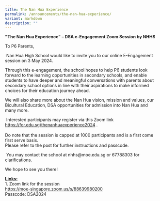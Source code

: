 ```yaml
---
title: The Nan Hua Experience
permalink: /announcements/the-nan-hua-experience/
variant: markdown
description: ""
---
```

<p><strong>"The Nan Hua Experience" – DSA e-Engagement Zoom Session by NHHS</strong>
</p>
<p>To P6 Parents,</p>
<p>&nbsp;Nan Hua High School would like to invite you to our online E-Engagement
session on 3 May 2024.</p>


<p>Through this e-engagement, the school hopes to help P6 students look forward
to the learning opportunities in secondary schools, and enable students
to have deeper and meaningful conversations with parents about secondary
school options in line with their aspirations to make informed choices
for their education journey ahead.</p>
<p>We will also share more about the Nan Hua vision, mission and values,
our Bicultural Education, DSA opportunities for admission into Nan Hua
and many more.</p>
<p>&nbsp;Interested participants may register via this Zoom link <a href="https://for.edu.sg/thenanhuaexperience2024" rel="noopener noreferrer nofollow" target="_blank">https://for.edu.sg/thenanhuaexperience2024</a> .
<br>
<br>Do note that the session is capped at 1000 participants and is a first
come first serve basis.
<br>Please refer to the post for further instructions and passcode.</p>
<p>&nbsp;You may contact the school at nhhs@moe.edu.sg or 67788303 for clarifications.</p>
<p></p>
<p>We hope to see you there!</p>
<p></p>
<p><strong><u>Links:</u></strong> 
<br>1. Zoom link for the session
<br><a href="https://u15570388.ct.sendgrid.net/ls/click?upn=u001.BGhqzrz1VcIjFe5pPsQgyPnRLZjBSpjEk-2BOb0S16CgJjj7W6pGNHm13q1zR9BJnerveqVQcJU-2B2qDf9Rk6yB-2BA-3D-3Ds8JW_9qMwRmH3XQeEe-2FfdJiD19Gp4P05i2-2FlgIf9wFDT6QPe92IonqmG0rTJqQRG4JGBvt1OgXvPIPAguNYCeeglCJglUduaMIFd6HEG5GiZrqpwuWjG-2FoX3y7HuXJVS3WI-2FVaH6diXdCgSNE-2BWEanhwjOxPWAqTbJy9QvGaPJDPyHaPwIwGIbgzNO1wUsQpPZXgbGKxB2UokqpvWXBRu6YujUICCSQYkYjAlYz3S4YLVW6tsMrrfh86A-2FDq6f2kaV83-2FifV8D2P-2FxnvlqlnRTLQRpjM5zxc-2BxLS0sAFLA96N5cYFTPqRz8aZCNbLdBP7ovspb11F809YdqOwPUNU08IYXzuxTX59MoXzow9umR28b-2BoSnzTva6m2hLZ-2FAhbUuNB-2B35asONqiOVGxmNmALoamY7xJugN6QR7OHHlXsnufVt4hzA4Jb-2BrdnUp-2Bl81kXMxWigqYfd5JSBh71KFGLit4Pu6A0i7VEf9kg6QJ-2FWW23RUgLH1sAkG6Cevl4VnCxPWarmEwthojCIJKgE93LmSdC2jZaOOe-2FZ4TpYTUv-2BY-2FZPhLpR5tg8arnxmmQEkUrz-2BFwSdxZiY65Du0uwZ1AFq8QdNrrfBIU-2Bu9kglyPTwgNNmTjQKD5pcn3DP525V1teHQsNpvf55a-2BxfilJlVb6ji94K-2FRX6Cn0Btyx2bJ-2FWaRXF8P0BYJNNtrOgYQsPO8jYA84e3-2Bn74mbbUPBK-2BVEOCyOexgHFj7ncWnhD5vYqK1tcBOLvmEFqNpQ6GegtALz4P21Bquir7CysWzC8P0pMynuIiG0Z-2FQKr1Qulfv97x9ij16cI2GAbVjlRsJy4mRD1N2y-2FCOFG28CkUcHTMKENH4O2tFrimS0POhvGSxuzEvJQM-2FUOUtN00ttLnpNU60wPfA-2FHhhGX8lglYuntyhAtOJ6pectU1vyTiw1yQRQ5QSNeRX1ATmjKcYkl0yhdEK1mq" rel="noopener noreferrer nofollow" target="_blank">https://moe-singapore.zoom.us/s/88639980200</a> 
<br>Passcode: DSA2024</p>
<p></p>